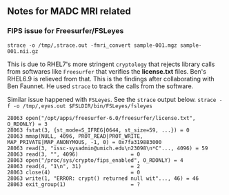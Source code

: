 ## Notes for MADC MRI related

### FIPS issue for Freesurfer/FSLeyes
`strace -o /tmp/,strace.out -fmri_convert sample-001.mgz sample-001.nii.gz`

This is due to RHEL7's more stringent `cryptology` that rejects library calls from softwares like `Freesurfer` that verifies the **license.txt** files. Ben's RHEL6.9 is relieved from that. This is the findings after collaborating with Ben Faunnet. He used `strace` to track the calls from the software.

Similar issue happened with `FSLeyes`. See the `strace` output below.
`strace -f -o /tmp/,eyes.out $FSLDIR/bin/FSLeyes/fsleyes`

```shell
28063 open("/opt/apps/freesurfer-6.0/freesurfer/license.txt", O_RDONLY) = 3
28063 fstat(3, {st_mode=S_IFREG|0644, st_size=59, ...}) = 0
28063 mmap(NULL, 4096, PROT_READ|PROT_WRITE, MAP_PRIVATE|MAP_ANONYMOUS, -1, 0) = 0x7fa319883000
28063 read(3, "issc-sysadmin@umich.edu\n23098\n*C"..., 4096) = 59
28063 read(3, "", 4096)                 = 0
28063 open("/proc/sys/crypto/fips_enabled", O_RDONLY) = 4
28063 read(4, "1\n", 31)                = 2
28063 close(4)                          = 0
28063 write(1, "ERROR: crypt() returned null wit"..., 46) = 46
28063 exit_group(1)                     = ?
```
